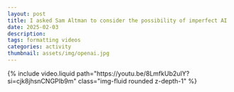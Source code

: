 ```yaml
---
layout: post
title: I asked Sam Altman to consider the possibility of imperfect AI
date: 2025-02-03
description: 
tags: formatting videos
categories: activity
thumbnail: assets/img/openai.jpg
---
```


<div class="row mt-3">
    <div class="col-sm mt-3 mt-md-0">
        {% include video.liquid path="https://youtu.be/8LmfkUb2uIY?si=cjk8jhsnCNGPIb9m" class="img-fluid rounded z-depth-1" %}
    </div>
</div>

